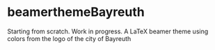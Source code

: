 # beamerthemeBayreuth
Starting from scratch. Work in progress. A LaTeX beamer theme using colors from the logo of the city of Bayreuth
